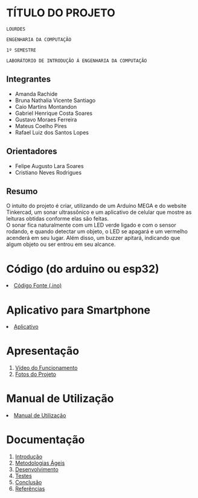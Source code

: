 # TÍTULO DO PROJETO

`LOURDES`

`ENGENHARIA DA COMPUTAÇÃO`

`1º SEMESTRE`

`LABORÁTORIO DE INTRODUÇÃO Á ENGENHARIA DA COMPUTAÇÃO`


## Integrantes

* Amanda Rachide
* Bruna Nathalia Vicente Santiago
* Caio Martins Montandon
* Gabriel Henrique Costa Soares
* Gustavo Moraes Ferreira
* Mateus Coelho Pires
* Rafael Luiz dos Santos Lopes

## Orientadores

* Felipe Augusto Lara Soares
* Cristiano Neves Rodrigues

## Resumo

  O intuito do projeto é criar, utilizando de um Arduíno MEGA e do website Tinkercad, um sonar ultrassônico e um aplicativo de celular que mostre as leituras obtidas conforme elas são feitas.\
  O sonar fica naturalmente com um LED verde ligado e com o sensor rodando, e quando detectar um objeto, o LED se apagará e um vermelho acenderá em seu lugar. Além disso, um buzzer apitará, indicando que algum objeto ou ser entrou em seu alcance.

# Código (do arduino ou esp32)

<li><a href="Codigo/README.md"> Código Fonte (.ino)</a></li>

# Aplicativo para Smartphone

<li><a href="App/README.md"> Aplicativo </a></li>

# Apresentação

<ol>
<li><a href="Apresentacao/README.md"> Vídeo do Funcionamento</a></li>
<li><a href="Apresentacao/README.md"> Fotos do Projeto</a></li>
</ol>

# Manual de Utilização

<li><a href="Manual/manual de utilização.md"> Manual de Utilização</a></li>


# Documentação

<ol>
<li><a href="Documentacao/01-Introducão.md"> Introdução</a></li>
<li><a href="Documentacao/02-Metodologias Ágeis.md"> Metodologias Ágeis</a></li>
<li><a href="Documentacao/03-Desenvolvimento.md"> Desenvolvimento </a></li>
<li><a href="Documentacao/04-Testes.md"> Testes </a></li>
<li><a href="Documentacao/05-Conclusão.md"> Conclusão </a></li>
<li><a href="Documentacao/06-Referências.md"> Referências </a></li>
</ol>


